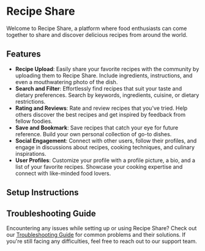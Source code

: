 
# Recipe Share

Welcome to Recipe Share, a platform where food enthusiasts can come together to share and discover delicious recipes from around the world.

## Features

- **Recipe Upload**: Easily share your favorite recipes with the community by uploading them to Recipe Share. Include ingredients, instructions, and even a mouthwatering photo of the dish.
- **Search and Filter**: Effortlessly find recipes that suit your taste and dietary preferences. Search by keywords, ingredients, cuisine, or dietary restrictions.
- **Rating and Reviews**: Rate and review recipes that you've tried. Help others discover the best recipes and get inspired by feedback from fellow foodies.
- **Save and Bookmark**: Save recipes that catch your eye for future reference. Build your own personal collection of go-to dishes.
- **Social Engagement**: Connect with other users, follow their profiles, and engage in discussions about recipes, cooking techniques, and culinary inspirations.
- **User Profiles**: Customize your profile with a profile picture, a bio, and a list of your favorite recipes. Showcase your cooking expertise and connect with like-minded food lovers.

## Setup Instructions


## Troubleshooting Guide

Encountering any issues while setting up or using Recipe Share? Check out our [Troubleshooting Guide](troubleshooting.md) for common problems and their solutions. If you're still facing any difficulties, feel free to reach out to our support team.
